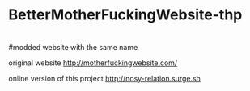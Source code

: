 # BetterMotherFuckingWebsite-thp
#
#modded website with the same name 

original  website 
http://motherfuckingwebsite.com/

online version of this project
http://nosy-relation.surge.sh
